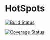 # HotSpots
[![Build Status](https://travis-ci.org/ChicoState/HotSpots.svg?branch=master)](https://travis-ci.org/ChicoState/HotSpots)

[![Coverage Status](https://coveralls.io/repos/github/rlamug/HotSpots/badge.svg?branch=master)](https://coveralls.io/github/rlamug/HotSpots?branch=master)